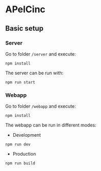 # APelCinc

## Basic setup

### Server

Go to folder `/server` and execute:

```
npm install
```

The server can be run with:

```
npm run start
```

### Webapp

Go to folder `/webapp` and execute:

```
npm install
```

The webapp can be run in different modes:

- Development

```
npm run dev
```

- Production

```
npm run build
```
